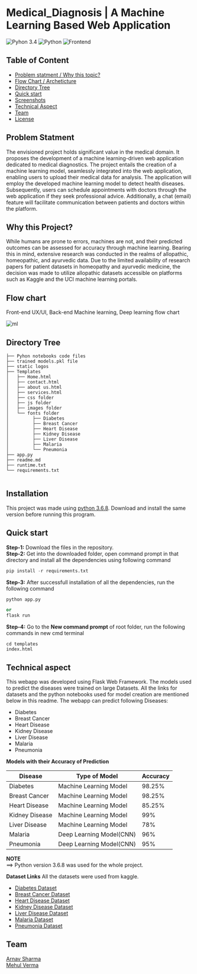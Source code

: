 # Medical_Diagnosis | A Machine Learning Based Web Application

![Pyhon 3.4](https://img.shields.io/badge/ide-Jupyter_notebook-blue.svg) ![Python](https://img.shields.io/badge/Language-Python-brightgreen.svg) ![Frontend](https://img.shields.io/badge/Frontend-Bootstrap-purple.svg)

## Table of Content

- [Problem statment / Why this topic?](#Problem-statment)
- [Flow Chart / Archeticture](#Flow-chart)
- [Directory Tree](#directory-tree)
- [Quick start](#Quick-start)
- [Screenshots](#screenshots)
- [Technical Aspect](#technical-aspect)
- [Team](#team)
- [License](#license)

## Problem Statment

The envisioned project holds significant value in the medical domain. It proposes the development of a machine learning-driven web application dedicated to medical diagnostics. The project entails the creation of a machine learning model, seamlessly integrated into the web application, enabling users to upload their medical data for analysis. The application will employ the developed machine learning model to detect health diseases. Subsequently, users can schedule appointments with doctors through the web application if they seek professional advice. Additionally, a chat (email) feature will facilitate communication between patients and doctors within the platform.

## Why this Project?

While humans are prone to errors, machines are not, and their predicted outcomes can be assessed for accuracy through machine learning. Bearing this in mind, extensive research was conducted in the realms of allopathic, homeopathic, and ayurvedic data. Due to the limited availability of research papers for patient datasets in homeopathy and ayurvedic medicine, the decision was made to utilize allopathic datasets accessible on platforms such as Kaggle and the UCI machine learning portals.

## Flow chart

Front-end UX/UI, Back-end Machine learning, Deep learning flow chart

![ml](https://user-images.githubusercontent.com/62024355/120781058-4fac3300-c546-11eb-83be-dfc8319fd2f3.png)

## Directory Tree

```
├── Pyhon notebooks code files
├── trained models.pkl file
├── static logos
├── Templates
│   ├── Home.html
│   ├── contact.html
│   ├── about us.html
│   ├── services.html
│   ├── css folder
│   ├── js folder
│   ├── images folder
│   └── fonts folder
│         ├── Diabetes
│         ├── Breast Cancer
│         ├── Heart Disease
│         ├── Kidney Disease
│         ├── Liver Disease
│         ├── Malaria
│         └── Pneumonia
├── app.py
├── readme.md
├── runtime.txt
└── requirements.txt


```

## Installation

This project was made using [python 3.6.8](https://www.python.org/downloads/release/python-368/). Download and install the same version before running this program.

## Quick start

**Step-1:** Download the files in the repository.<br>
**Step-2:** Get into the downloaded folder, open command prompt in that directory and install all the dependencies using following command<br>

```python
pip install -r requirements.txt
```

**Step-3:** After successfull installation of all the dependencies, run the following command<br>

```python
python app.py
```

```python
or
flask run
```

**Step-4:** Go to the **New command prompt** of root folder, run the following commands in new cmd terminal<br>

```
cd templates
index.html
```

## Technical aspect

This webapp was developed using Flask Web Framework. The models used to predict the diseases were trained on large Datasets. All the links for datasets and the python notebooks used for model creation are mentioned below in this readme. The webapp can predict following Diseases:

- Diabetes
- Breast Cancer
- Heart Disease
- Kidney Disease
- Liver Disease
- Malaria
- Pneumonia

**Models with their Accuracy of Prediction**

| Disease        | Type of Model            | Accuracy |
| -------------- | ------------------------ | -------- |
| Diabetes       | Machine Learning Model   | 98.25%   |
| Breast Cancer  | Machine Learning Model   | 98.25%   |
| Heart Disease  | Machine Learning Model   | 85.25%   |
| Kidney Disease | Machine Learning Model   | 99%      |
| Liver Disease  | Machine Learning Model   | 78%      |
| Malaria        | Deep Learning Model(CNN) | 96%      |
| Pneumonia      | Deep Learning Model(CNN) | 95%      |

**NOTE**
<br>
==> Python version 3.6.8 was used for the whole project.<br>

**Dataset Links**
All the datasets were used from kaggle.

- [Diabetes Dataset](https://www.kaggle.com/uciml/pima-indians-diabetes-database)
- [Breast Cancer Dataset](https://www.kaggle.com/uciml/breast-cancer-wisconsin-data)
- [Heart Disease Dataset](https://www.kaggle.com/ronitf/heart-disease-uci)
- [Kidney Disease Dataset](https://www.kaggle.com/mansoordaku/ckdisease)
- [Liver Disease Dataset](https://www.kaggle.com/uciml/indian-liver-patient-records)
- [Malaria Dataset](https://www.kaggle.com/iarunava/cell-images-for-detecting-malaria)
- [Pneumonia Dataset](https://www.kaggle.com/paultimothymooney/chest-xray-pneumonia)

## Team

[Arnav Sharma](https://github.com/Arnav2722) <br>
[Mehul Verma](https://www.mehulverma.netlify.app)
